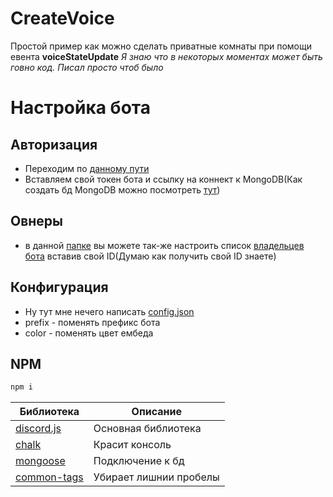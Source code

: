 # CreateVoice
Простой пример как можно сделать приватные комнаты при помощи евента **voiceStateUpdate**
*Я знаю что в некоторых моментах может быть говно код. Писал просто чтоб было*

# Настройка бота
## Авторизация
- Переходим по [данному пути](https://github.com/IRoscom/CreateVoice/blob/main/src/json/keys.json)
- Вставляем свой токен бота и ссылку на коннект к MongoDB(Как создать бд MongoDB можно посмотреть [тут](https://github.com/perssBest/MongoDB-bot))
## Овнеры
- в данной [папке](https://github.com/IRoscom/CreateVoice/blob/main/src/json) вы можете так-же настроить список [владельцев бота](https://github.com/IRoscom/CreateVoice/blob/main/src/json/owner.json) вставив свой ID(Думаю как получить свой ID знаете)
## Конфигурация
- Ну тут мне нечего написать [config.json](https://github.com/IRoscom/CreateVoice/blob/main/src/json/config.json)
- prefix - поменять префикс бота
- color - поменять цвет ембеда
## NPM
```sh
npm i
```
|Библиотека|Описание|
|------|------|
|[discord.js](https://www.npmjs.com/package/discord.js)|Основная библиотека|
|[chalk](https://www.npmjs.com/package/chalk)|Красит консоль|
|[mongoose](https://www.npmjs.com/package/mongoose)|Подключение к бд|
|[common-tags](https://www.npmjs.com/package/common-tags)|Убирает лишнии пробелы|
